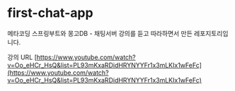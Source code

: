 # first-chat-app

메타코딩 스프링부트와 몽고DB - 채팅서버 강의를 듣고 따라하면서 만든 레포지토리입니다.

강의 URL
[https://www.youtube.com/watch?v=Oo_eHCr_HsQ&list=PL93mKxaRDidHRYNYYFr1x3mLKIx1wFeFc](https://www.youtube.com/watch?v=Oo_eHCr_HsQ&list=PL93mKxaRDidHRYNYYFr1x3mLKIx1wFeFc)


